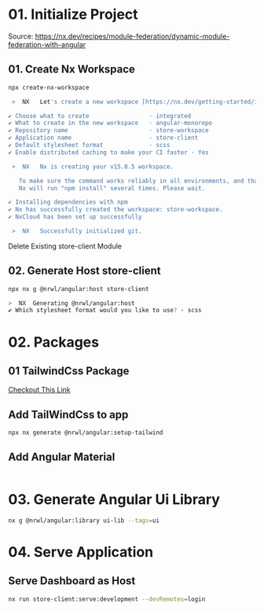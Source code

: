 # 01. Initialize Project

Source: https://nx.dev/recipes/module-federation/dynamic-module-federation-with-angular

## 01. Create Nx Workspace

```bash
npx create-nx-workspace
```

```bash
 >  NX   Let's create a new workspace [https://nx.dev/getting-started/intro]

✔ Choose what to create                 · integrated
✔ What to create in the new workspace   · angular-monorepo
✔ Repository name                       · store-workspace
✔ Application name                      · store-client
✔ Default stylesheet format             · scss
✔ Enable distributed caching to make your CI faster · Yes

 >  NX   Nx is creating your v15.8.5 workspace.

   To make sure the command works reliably in all environments, and that the preset is applied correctly,
   Nx will run "npm install" several times. Please wait.

✔ Installing dependencies with npm
✔ Nx has successfully created the workspace: store-workspace.
✔ NxCloud has been set up successfully

 >  NX   Successfully initialized git.
```

Delete Existing store-client Module

## 02. Generate Host store-client

```bash
npx nx g @nrwl/angular:host store-client
```

```bash
>  NX  Generating @nrwl/angular:host
✔ Which stylesheet format would you like to use? · scss
```

# 02. Packages

## 01 TailwindCss Package

[Checkout This Link](https://blog.nrwl.io/set-up-tailwind-css-with-angular-in-an-nx-workspace-6f039a0f4479)

## Add TailWindCss to app

```bash
npx nx generate @nrwl/angular:setup-tailwind
```

## Add Angular Material

```bash

```

# 03. Generate Angular Ui Library

```bash
nx g @nrwl/angular:library ui-lib --tags=ui
```

<!-- Start Application -->

# 04. Serve Application

## Serve Dashboard as Host

```bash
nx run store-client:serve:development --devRemotes=login
```

<!-- ## Serve Login as Remote // Not Need

```bash
nx run login:serve:development
``` -->